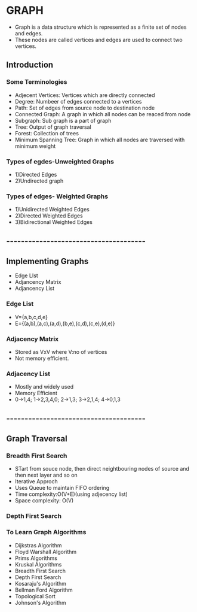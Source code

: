 # GRAPH
* Graph is a data structure which is represented as a finite set of nodes and edges. 
* These nodes are called vertices and edges are used to connect two vertices.
## Introduction
### Some Terminologies
* Adjecent Vertices: Vertices which are directly connected
* Degree: Numbeer of edges connected to a vertices
* Path: Set of edges from source node to destination node
* Connected Graph: A graph in which all nodes can be reaced from node
* Subgraph: Sub graph is a part of graph
* Tree: Output of graph traversal
* Forest: Collection of trees
* Minimum Spanning Tree: Graph in which all nodes are traversed with minimum weight
### Types of egdes-Unweighted Graphs
* 1)Directed Edges
* 2)Undirected graph
### Types of edges- Weighted Graphs
* 1)Unidirected Weighted Edges
* 2)Directed Weighted Edges
* 3)Bidirectional Weighted Edges
## --------------------------------------
## Implementing Graphs
* Edge LIst
* Adjancency Matrix
* Adjancency List
### Edge List
* V={a,b,c,d,e}
* E={(a,b),(a,c),(a,d),(b,e),(c,d),(c,e),(d,e)}
### Adjacency Matrix
* Stored as VxV where V:no of vertices
* Not memory efficient.
### Adjacency List
* Mostly and widely used
* Memory Efficient
* 0->1,4; 1->2,3,4,0; 2->1,3; 3->2,1,4; 4->0,1,3
## --------------------------------------
## Graph Traversal
### Breadth First Search
* STart from souce node, then direct neightbouring nodes of source and then next layer and so on
* Iterative Approch
* Uses Queue to maintain FIFO ordering
* Time complexity:O(V+E)(using adjecency list)
* Space complexity: O(V)
### Depth First Search
### To Learn Graph Algorithms
* Dijkstras Algorithm
* Floyd Warshall Algorithm
* Prims Algorithms
* Kruskal Algorithms
* Breadth First Search
* Depth First Search
* Kosaraju's Algorithm
* Bellman Ford Algorithm
* Topological Sort
* Johnson's Algorithm